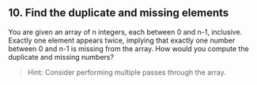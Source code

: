 ## 10. Find the duplicate and missing elements

You are given an array of n integers, each between 0 and n-1, inclusive. Exactly one element appears twice, implying that exactly one number between 0 and n-1 is missing from the array. How would you compute the duplicate and missing numbers?

> Hint: Consider performing multiple passes through the array.
